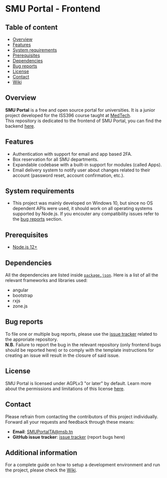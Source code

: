 # SMU Portal - Frontend


## Table of content

* [Overview](#overview)
* [Features](#features)
* [System requirements](#system-requirements)
* [Prerequisites](#prerequisites)
* [Dependencies](#dependencies)
* [Bug reports](#bug-reports)
* [License](#license)
* [Contact](#contact)
* [Wiki][wiki]

## Overview

**SMU Portal** is a free and open source portal for universities. 
It is a junior project developed for the ISS396 course taught at [MedTech](http://www.medtech.tn/).    
This repository is dedicated to the frontend of SMU Portal, you can find the backend [here](https://github.com/MedTech-CS321/smuportal-backend).

## Features
- Authentication with support for email and app based 2FA.
- Box reservation for all SMU departments.
- Expandable codebase with a built-in support for modules (called Apps).
- Email delivery system to notify user about changes related to their account (password reset, account confirmation, etc.).

## System requirements

- This project was mainly developed on Windows 10, but since no OS dependent APIs were used, it should work on all operating systems supported by Node.js. If you encouter any compatibility issues refer to the [bug reports](#bug-reports) section.

## Prerequisites

- [Node.js 12+](https://nodejs.org/en/download/)

## Dependencies

All the dependencies are listed inside [`package.json`][package.json]. Here is a list of all the relevant frameworks and libraries used:
- angular
- bootstrap
- rxjs
- zone.js

## Bug reports

To file one or multiple bug reports, please use the [issue tracker][issue-tracker] related to the approriate repository.  
**N.B.** Failure to report the bug in the relevant repository (only frontend bugs should be reported here) or to comply with the template instructions for creating an issue will result in the closure of said issue.
## License

SMU Portal is licensed under AGPLv3 "or later" by default. Learn more about the permissions and limitations of this license [here](https://github.com/MedTech-CS321/smuportal-backend/blob/master/LICENSE).

## Contact

Please refrain from contacting the contributors of this project individually. Forward all your requests and feedback through these means:

- **Email**: <SMUPortalTA@msb.tn>
- **GitHub issue tracker**: [issue tracker][issue-tracker] (report bugs here)

## Additional information
For a complete guide on how to setup a development environment and run the project, please check the [Wiki][wiki].

[issue-tracker]: https://github.com/MedTech-CS321/smuportal-frontend/issues
[package.json]: https://github.com/MedTech-CS321/smuportal-frontend/blob/master/package.json
[Wiki]: https://github.com/MedTech-CS321/smuportal-frontend/wiki
